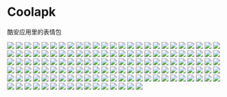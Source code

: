 # Coolapk

酷安应用里的表情包

![](https://gcore.jsdelivr.net/gh/yoghurtlee-thu/twikoo-magic@main/image/Coolapk/coolapk_emotion_100_qqdoge.webp)
![](https://gcore.jsdelivr.net/gh/yoghurtlee-thu/twikoo-magic@main/image/Coolapk/coolapk_emotion_1010.webp)
![](https://gcore.jsdelivr.net/gh/yoghurtlee-thu/twikoo-magic@main/image/Coolapk/coolapk_emotion_1011.webp)
![](https://gcore.jsdelivr.net/gh/yoghurtlee-thu/twikoo-magic@main/image/Coolapk/coolapk_emotion_1012.webp)
![](https://gcore.jsdelivr.net/gh/yoghurtlee-thu/twikoo-magic@main/image/Coolapk/coolapk_emotion_1013.webp)
![](https://gcore.jsdelivr.net/gh/yoghurtlee-thu/twikoo-magic@main/image/Coolapk/coolapk_emotion_1014.webp)
![](https://gcore.jsdelivr.net/gh/yoghurtlee-thu/twikoo-magic@main/image/Coolapk/coolapk_emotion_1015.webp)
![](https://gcore.jsdelivr.net/gh/yoghurtlee-thu/twikoo-magic@main/image/Coolapk/coolapk_emotion_1016.webp)
![](https://gcore.jsdelivr.net/gh/yoghurtlee-thu/twikoo-magic@main/image/Coolapk/coolapk_emotion_1017.webp)
![](https://gcore.jsdelivr.net/gh/yoghurtlee-thu/twikoo-magic@main/image/Coolapk/coolapk_emotion_1018.webp)
![](https://gcore.jsdelivr.net/gh/yoghurtlee-thu/twikoo-magic@main/image/Coolapk/coolapk_emotion_1019.webp)
![](https://gcore.jsdelivr.net/gh/yoghurtlee-thu/twikoo-magic@main/image/Coolapk/coolapk_emotion_101_pyjiaoyi.webp)
![](https://gcore.jsdelivr.net/gh/yoghurtlee-thu/twikoo-magic@main/image/Coolapk/coolapk_emotion_1020.webp)
![](https://gcore.jsdelivr.net/gh/yoghurtlee-thu/twikoo-magic@main/image/Coolapk/coolapk_emotion_1021.webp)
![](https://gcore.jsdelivr.net/gh/yoghurtlee-thu/twikoo-magic@main/image/Coolapk/coolapk_emotion_102_fadai.webp)
![](https://gcore.jsdelivr.net/gh/yoghurtlee-thu/twikoo-magic@main/image/Coolapk/coolapk_emotion_103_nb.webp)
![](https://gcore.jsdelivr.net/gh/yoghurtlee-thu/twikoo-magic@main/image/Coolapk/coolapk_emotion_104.webp)
![](https://gcore.jsdelivr.net/gh/yoghurtlee-thu/twikoo-magic@main/image/Coolapk/coolapk_emotion_105.webp)
![](https://gcore.jsdelivr.net/gh/yoghurtlee-thu/twikoo-magic@main/image/Coolapk/coolapk_emotion_106.webp)
![](https://gcore.jsdelivr.net/gh/yoghurtlee-thu/twikoo-magic@main/image/Coolapk/coolapk_emotion_107.webp)
![](https://gcore.jsdelivr.net/gh/yoghurtlee-thu/twikoo-magic@main/image/Coolapk/coolapk_emotion_108.webp)
![](https://gcore.jsdelivr.net/gh/yoghurtlee-thu/twikoo-magic@main/image/Coolapk/coolapk_emotion_109.webp)
![](https://gcore.jsdelivr.net/gh/yoghurtlee-thu/twikoo-magic@main/image/Coolapk/coolapk_emotion_10_aoman.webp)
![](https://gcore.jsdelivr.net/gh/yoghurtlee-thu/twikoo-magic@main/image/Coolapk/coolapk_emotion_11_yiwen.webp)
![](https://gcore.jsdelivr.net/gh/yoghurtlee-thu/twikoo-magic@main/image/Coolapk/coolapk_emotion_12_wuyu.webp)
![](https://gcore.jsdelivr.net/gh/yoghurtlee-thu/twikoo-magic@main/image/Coolapk/coolapk_emotion_13_huaixiao.webp)
![](https://gcore.jsdelivr.net/gh/yoghurtlee-thu/twikoo-magic@main/image/Coolapk/coolapk_emotion_14_bishi.webp)
![](https://gcore.jsdelivr.net/gh/yoghurtlee-thu/twikoo-magic@main/image/Coolapk/coolapk_emotion_15_fanu.webp)
![](https://gcore.jsdelivr.net/gh/yoghurtlee-thu/twikoo-magic@main/image/Coolapk/coolapk_emotion_16_tuosai.webp)
![](https://gcore.jsdelivr.net/gh/yoghurtlee-thu/twikoo-magic@main/image/Coolapk/coolapk_emotion_17_tushe.webp)
![](https://gcore.jsdelivr.net/gh/yoghurtlee-thu/twikoo-magic@main/image/Coolapk/coolapk_emotion_18_han.webp)
![](https://gcore.jsdelivr.net/gh/yoghurtlee-thu/twikoo-magic@main/image/Coolapk/coolapk_emotion_19_koubi.webp)
![](https://gcore.jsdelivr.net/gh/yoghurtlee-thu/twikoo-magic@main/image/Coolapk/coolapk_emotion_1_hahaha.webp)
![](https://gcore.jsdelivr.net/gh/yoghurtlee-thu/twikoo-magic@main/image/Coolapk/coolapk_emotion_20_qinqin.webp)
![](https://gcore.jsdelivr.net/gh/yoghurtlee-thu/twikoo-magic@main/image/Coolapk/coolapk_emotion_21_penxue.webp)
![](https://gcore.jsdelivr.net/gh/yoghurtlee-thu/twikoo-magic@main/image/Coolapk/coolapk_emotion_22_xiaoyan.webp)
![](https://gcore.jsdelivr.net/gh/yoghurtlee-thu/twikoo-magic@main/image/Coolapk/coolapk_emotion_23_shui.webp)
![](https://gcore.jsdelivr.net/gh/yoghurtlee-thu/twikoo-magic@main/image/Coolapk/coolapk_emotion_24_wuzuixiao.webp)
![](https://gcore.jsdelivr.net/gh/yoghurtlee-thu/twikoo-magic@main/image/Coolapk/coolapk_emotion_25_zaijian.webp)
![](https://gcore.jsdelivr.net/gh/yoghurtlee-thu/twikoo-magic@main/image/Coolapk/coolapk_emotion_26_kelian.webp)
![](https://gcore.jsdelivr.net/gh/yoghurtlee-thu/twikoo-magic@main/image/Coolapk/coolapk_emotion_27_qiang.webp)
![](https://gcore.jsdelivr.net/gh/yoghurtlee-thu/twikoo-magic@main/image/Coolapk/coolapk_emotion_28_ruo.webp)
![](https://gcore.jsdelivr.net/gh/yoghurtlee-thu/twikoo-magic@main/image/Coolapk/coolapk_emotion_29_baoquan.webp)
![](https://gcore.jsdelivr.net/gh/yoghurtlee-thu/twikoo-magic@main/image/Coolapk/coolapk_emotion_2_jingya.webp)
![](https://gcore.jsdelivr.net/gh/yoghurtlee-thu/twikoo-magic@main/image/Coolapk/coolapk_emotion_30_ok.webp)
![](https://gcore.jsdelivr.net/gh/yoghurtlee-thu/twikoo-magic@main/image/Coolapk/coolapk_emotion_31_xiaoku.webp)
![](https://gcore.jsdelivr.net/gh/yoghurtlee-thu/twikoo-magic@main/image/Coolapk/coolapk_emotion_32_heiha.webp)
![](https://gcore.jsdelivr.net/gh/yoghurtlee-thu/twikoo-magic@main/image/Coolapk/coolapk_emotion_33_wulian.webp)
![](https://gcore.jsdelivr.net/gh/yoghurtlee-thu/twikoo-magic@main/image/Coolapk/coolapk_emotion_34_jizhi.webp)
![](https://gcore.jsdelivr.net/gh/yoghurtlee-thu/twikoo-magic@main/image/Coolapk/coolapk_emotion_35_ye.webp)
![](https://gcore.jsdelivr.net/gh/yoghurtlee-thu/twikoo-magic@main/image/Coolapk/coolapk_emotion_36_ku.webp)
![](https://gcore.jsdelivr.net/gh/yoghurtlee-thu/twikoo-magic@main/image/Coolapk/coolapk_emotion_37_doge.webp)
![](https://gcore.jsdelivr.net/gh/yoghurtlee-thu/twikoo-magic@main/image/Coolapk/coolapk_emotion_38_wozuimei.webp)
![](https://gcore.jsdelivr.net/gh/yoghurtlee-thu/twikoo-magic@main/image/Coolapk/coolapk_emotion_39_caidao.webp)
![](https://gcore.jsdelivr.net/gh/yoghurtlee-thu/twikoo-magic@main/image/Coolapk/coolapk_emotion_3_ciya.webp)
![](https://gcore.jsdelivr.net/gh/yoghurtlee-thu/twikoo-magic@main/image/Coolapk/coolapk_emotion_40_aixin.webp)
![](https://gcore.jsdelivr.net/gh/yoghurtlee-thu/twikoo-magic@main/image/Coolapk/coolapk_emotion_41_meigui.webp)
![](https://gcore.jsdelivr.net/gh/yoghurtlee-thu/twikoo-magic@main/image/Coolapk/coolapk_emotion_42_diaoxie.webp)
![](https://gcore.jsdelivr.net/gh/yoghurtlee-thu/twikoo-magic@main/image/Coolapk/coolapk_emotion_43_heixian.webp)
![](https://gcore.jsdelivr.net/gh/yoghurtlee-thu/twikoo-magic@main/image/Coolapk/coolapk_emotion_44_pen.webp)
![](https://gcore.jsdelivr.net/gh/yoghurtlee-thu/twikoo-magic@main/image/Coolapk/coolapk_emotion_45_yinxian.webp)
![](https://gcore.jsdelivr.net/gh/yoghurtlee-thu/twikoo-magic@main/image/Coolapk/coolapk_emotion_46_nanguo.webp)
![](https://gcore.jsdelivr.net/gh/yoghurtlee-thu/twikoo-magic@main/image/Coolapk/coolapk_emotion_47_weiqu.webp)
![](https://gcore.jsdelivr.net/gh/yoghurtlee-thu/twikoo-magic@main/image/Coolapk/coolapk_emotion_48_weiweiyixiao.webp)
![](https://gcore.jsdelivr.net/gh/yoghurtlee-thu/twikoo-magic@main/image/Coolapk/coolapk_emotion_49_huanhu.webp)
![](https://gcore.jsdelivr.net/gh/yoghurtlee-thu/twikoo-magic@main/image/Coolapk/coolapk_emotion_4_liulei.webp)
![](https://gcore.jsdelivr.net/gh/yoghurtlee-thu/twikoo-magic@main/image/Coolapk/coolapk_emotion_50_xinsui.webp)
![](https://gcore.jsdelivr.net/gh/yoghurtlee-thu/twikoo-magic@main/image/Coolapk/coolapk_emotion_51_chigua.webp)
![](https://gcore.jsdelivr.net/gh/yoghurtlee-thu/twikoo-magic@main/image/Coolapk/coolapk_emotion_52_hejiu.webp)
![](https://gcore.jsdelivr.net/gh/yoghurtlee-thu/twikoo-magic@main/image/Coolapk/coolapk_emotion_53_pu.webp)
![](https://gcore.jsdelivr.net/gh/yoghurtlee-thu/twikoo-magic@main/image/Coolapk/coolapk_emotion_54_hongyaowan.webp)
![](https://gcore.jsdelivr.net/gh/yoghurtlee-thu/twikoo-magic@main/image/Coolapk/coolapk_emotion_55_lvyaowan.webp)
![](https://gcore.jsdelivr.net/gh/yoghurtlee-thu/twikoo-magic@main/image/Coolapk/coolapk_emotion_56_dogexiaoku.webp)
![](https://gcore.jsdelivr.net/gh/yoghurtlee-thu/twikoo-magic@main/image/Coolapk/coolapk_emotion_57_dogehechi.webp)
![](https://gcore.jsdelivr.net/gh/yoghurtlee-thu/twikoo-magic@main/image/Coolapk/coolapk_emotion_58_dogeyuanliangta.webp)
![](https://gcore.jsdelivr.net/gh/yoghurtlee-thu/twikoo-magic@main/image/Coolapk/coolapk_emotion_59_erha.webp)
![](https://gcore.jsdelivr.net/gh/yoghurtlee-thu/twikoo-magic@main/image/Coolapk/coolapk_emotion_5_keai.webp)
![](https://gcore.jsdelivr.net/gh/yoghurtlee-thu/twikoo-magic@main/image/Coolapk/coolapk_emotion_60_kuan.webp)
![](https://gcore.jsdelivr.net/gh/yoghurtlee-thu/twikoo-magic@main/image/Coolapk/coolapk_emotion_61_lvmao.webp)
![](https://gcore.jsdelivr.net/gh/yoghurtlee-thu/twikoo-magic@main/image/Coolapk/coolapk_emotion_62_huaji.webp)
![](https://gcore.jsdelivr.net/gh/yoghurtlee-thu/twikoo-magic@main/image/Coolapk/coolapk_emotion_63_liuhanhuaji.webp)
![](https://gcore.jsdelivr.net/gh/yoghurtlee-thu/twikoo-magic@main/image/Coolapk/coolapk_emotion_64_shounuehuaji.webp)
![](https://gcore.jsdelivr.net/gh/yoghurtlee-thu/twikoo-magic@main/image/Coolapk/coolapk_emotion_65_coshuaji.webp)
![](https://gcore.jsdelivr.net/gh/yoghurtlee-thu/twikoo-magic@main/image/Coolapk/coolapk_emotion_66_doujiyanhuaji.webp)
![](https://gcore.jsdelivr.net/gh/yoghurtlee-thu/twikoo-magic@main/image/Coolapk/coolapk_emotion_67_mojinghuaji.webp)
![](https://gcore.jsdelivr.net/gh/yoghurtlee-thu/twikoo-magic@main/image/Coolapk/coolapk_emotion_68.webp)
![](https://gcore.jsdelivr.net/gh/yoghurtlee-thu/twikoo-magic@main/image/Coolapk/coolapk_emotion_69.webp)
![](https://gcore.jsdelivr.net/gh/yoghurtlee-thu/twikoo-magic@main/image/Coolapk/coolapk_emotion_6_weixiao.webp)
![](https://gcore.jsdelivr.net/gh/yoghurtlee-thu/twikoo-magic@main/image/Coolapk/coolapk_emotion_70.webp)
![](https://gcore.jsdelivr.net/gh/yoghurtlee-thu/twikoo-magic@main/image/Coolapk/coolapk_emotion_71.webp)
![](https://gcore.jsdelivr.net/gh/yoghurtlee-thu/twikoo-magic@main/image/Coolapk/coolapk_emotion_72.webp)
![](https://gcore.jsdelivr.net/gh/yoghurtlee-thu/twikoo-magic@main/image/Coolapk/coolapk_emotion_73.webp)
![](https://gcore.jsdelivr.net/gh/yoghurtlee-thu/twikoo-magic@main/image/Coolapk/coolapk_emotion_74.webp)
![](https://gcore.jsdelivr.net/gh/yoghurtlee-thu/twikoo-magic@main/image/Coolapk/coolapk_emotion_75.webp)
![](https://gcore.jsdelivr.net/gh/yoghurtlee-thu/twikoo-magic@main/image/Coolapk/coolapk_emotion_76.webp)
![](https://gcore.jsdelivr.net/gh/yoghurtlee-thu/twikoo-magic@main/image/Coolapk/coolapk_emotion_77.webp)
![](https://gcore.jsdelivr.net/gh/yoghurtlee-thu/twikoo-magic@main/image/Coolapk/coolapk_emotion_78.webp)
![](https://gcore.jsdelivr.net/gh/yoghurtlee-thu/twikoo-magic@main/image/Coolapk/coolapk_emotion_79.webp)
![](https://gcore.jsdelivr.net/gh/yoghurtlee-thu/twikoo-magic@main/image/Coolapk/coolapk_emotion_7_hehe.webp)
![](https://gcore.jsdelivr.net/gh/yoghurtlee-thu/twikoo-magic@main/image/Coolapk/coolapk_emotion_80.webp)
![](https://gcore.jsdelivr.net/gh/yoghurtlee-thu/twikoo-magic@main/image/Coolapk/coolapk_emotion_81_naikezui.webp)
![](https://gcore.jsdelivr.net/gh/yoghurtlee-thu/twikoo-magic@main/image/Coolapk/coolapk_emotion_82_miaomiao.webp)
![](https://gcore.jsdelivr.net/gh/yoghurtlee-thu/twikoo-magic@main/image/Coolapk/coolapk_emotion_83_huoba.webp)
![](https://gcore.jsdelivr.net/gh/yoghurtlee-thu/twikoo-magic@main/image/Coolapk/coolapk_emotion_84_baiyan.webp)
![](https://gcore.jsdelivr.net/gh/yoghurtlee-thu/twikoo-magic@main/image/Coolapk/coolapk_emotion_85.webp)
![](https://gcore.jsdelivr.net/gh/yoghurtlee-thu/twikoo-magic@main/image/Coolapk/coolapk_emotion_86.webp)
![](https://gcore.jsdelivr.net/gh/yoghurtlee-thu/twikoo-magic@main/image/Coolapk/coolapk_emotion_87.webp)
![](https://gcore.jsdelivr.net/gh/yoghurtlee-thu/twikoo-magic@main/image/Coolapk/coolapk_emotion_88.webp)
![](https://gcore.jsdelivr.net/gh/yoghurtlee-thu/twikoo-magic@main/image/Coolapk/coolapk_emotion_89.webp)
![](https://gcore.jsdelivr.net/gh/yoghurtlee-thu/twikoo-magic@main/image/Coolapk/coolapk_emotion_8_piezui.webp)
![](https://gcore.jsdelivr.net/gh/yoghurtlee-thu/twikoo-magic@main/image/Coolapk/coolapk_emotion_90.webp)
![](https://gcore.jsdelivr.net/gh/yoghurtlee-thu/twikoo-magic@main/image/Coolapk/coolapk_emotion_91.webp)
![](https://gcore.jsdelivr.net/gh/yoghurtlee-thu/twikoo-magic@main/image/Coolapk/coolapk_emotion_92.webp)
![](https://gcore.jsdelivr.net/gh/yoghurtlee-thu/twikoo-magic@main/image/Coolapk/coolapk_emotion_93.webp)
![](https://gcore.jsdelivr.net/gh/yoghurtlee-thu/twikoo-magic@main/image/Coolapk/coolapk_emotion_94.webp)
![](https://gcore.jsdelivr.net/gh/yoghurtlee-thu/twikoo-magic@main/image/Coolapk/coolapk_emotion_95_erhading.webp)
![](https://gcore.jsdelivr.net/gh/yoghurtlee-thu/twikoo-magic@main/image/Coolapk/coolapk_emotion_96_kuanlvmao.webp)
![](https://gcore.jsdelivr.net/gh/yoghurtlee-thu/twikoo-magic@main/image/Coolapk/coolapk_emotion_97_haixiu.webp)
![](https://gcore.jsdelivr.net/gh/yoghurtlee-thu/twikoo-magic@main/image/Coolapk/coolapk_emotion_98_wunai.webp)
![](https://gcore.jsdelivr.net/gh/yoghurtlee-thu/twikoo-magic@main/image/Coolapk/coolapk_emotion_99_zhoumei.webp)
![](https://gcore.jsdelivr.net/gh/yoghurtlee-thu/twikoo-magic@main/image/Coolapk/coolapk_emotion_9_se.webp)
![](https://gcore.jsdelivr.net/gh/yoghurtlee-thu/twikoo-magic@main/image/Coolapk/c_coolb.webp)
![](https://gcore.jsdelivr.net/gh/yoghurtlee-thu/twikoo-magic@main/image/Coolapk/c_fived.webp)
![](https://gcore.jsdelivr.net/gh/yoghurtlee-thu/twikoo-magic@main/image/Coolapk/c_fivef.webp)
![](https://gcore.jsdelivr.net/gh/yoghurtlee-thu/twikoo-magic@main/image/Coolapk/c_fivem.webp)
![](https://gcore.jsdelivr.net/gh/yoghurtlee-thu/twikoo-magic@main/image/Coolapk/c_fiveo.webp)
![](https://gcore.jsdelivr.net/gh/yoghurtlee-thu/twikoo-magic@main/image/Coolapk/c_fivey.webp)
![](https://gcore.jsdelivr.net/gh/yoghurtlee-thu/twikoo-magic@main/image/Coolapk/c_fy.webp)
![](https://gcore.jsdelivr.net/gh/yoghurtlee-thu/twikoo-magic@main/image/Coolapk/c_oned.webp)
![](https://gcore.jsdelivr.net/gh/yoghurtlee-thu/twikoo-magic@main/image/Coolapk/c_onef.webp)
![](https://gcore.jsdelivr.net/gh/yoghurtlee-thu/twikoo-magic@main/image/Coolapk/c_onem.webp)
![](https://gcore.jsdelivr.net/gh/yoghurtlee-thu/twikoo-magic@main/image/Coolapk/c_oneo.webp)
![](https://gcore.jsdelivr.net/gh/yoghurtlee-thu/twikoo-magic@main/image/Coolapk/c_oney.webp)
![](https://gcore.jsdelivr.net/gh/yoghurtlee-thu/twikoo-magic@main/image/Coolapk/c_oy.webp)
![](https://gcore.jsdelivr.net/gh/yoghurtlee-thu/twikoo-magic@main/image/Coolapk/c_teny.webp)
![](https://gcore.jsdelivr.net/gh/yoghurtlee-thu/twikoo-magic@main/image/Coolapk/c_twod.webp)
![](https://gcore.jsdelivr.net/gh/yoghurtlee-thu/twikoo-magic@main/image/Coolapk/c_twof.webp)
![](https://gcore.jsdelivr.net/gh/yoghurtlee-thu/twikoo-magic@main/image/Coolapk/c_twom.webp)
![](https://gcore.jsdelivr.net/gh/yoghurtlee-thu/twikoo-magic@main/image/Coolapk/c_twoo.webp)
![](https://gcore.jsdelivr.net/gh/yoghurtlee-thu/twikoo-magic@main/image/Coolapk/c_twoy.webp)
![](https://gcore.jsdelivr.net/gh/yoghurtlee-thu/twikoo-magic@main/image/Coolapk/c_ty.webp)
